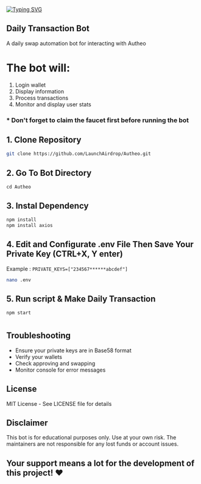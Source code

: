 [![Typing SVG](https://readme-typing-svg.demolab.com?font=Fira+Code&pause=1000&width=435&lines=Welcome+To+Launch+Airdrop)](https://git.io/typing-svg)


## Daily Transaction Bot
A daily swap automation bot for interacting with Autheo

# The bot will:
1. Login wallet
2. Display information
3. Process transactions
4. Monitor and display user stats


### * Don't forget to claim the faucet first before running the bot

## 1. Clone Repository

```bash
git clone https://github.com/LaunchAirdrop/Autheo.git
```

## 2. Go To Bot Directory
```
cd Autheo
```

## 3. Instal Dependency

```bash
npm install
npm install axios
```

## 4. Edit and Configurate .env File Then Save Your Private Key (CTRL+X, Y enter)
Example : `PRIVATE_KEYS=["234567******abcdef"]`
```bash
nano .env
```

## 5. Run script & Make Daily Transaction

```bash
npm start
```
#

## Troubleshooting

- Ensure your private keys are in Base58 format
- Verify your wallets
- Check approving and swapping
- Monitor console for error messages

## License

MIT License - See LICENSE file for details

## Disclaimer

This bot is for educational purposes only. Use at your own risk. The maintainers are not responsible for any lost funds or account issues.

## Your support means a lot for the development of this project! ❤️
